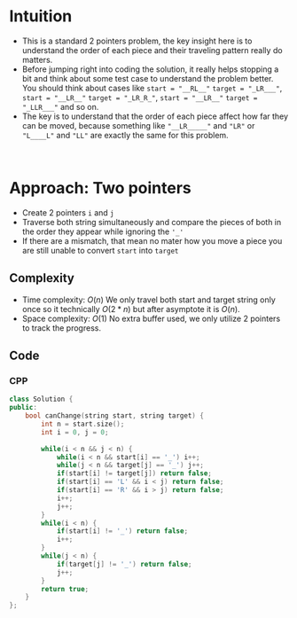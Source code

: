 # Intuition

- This is a standard 2 pointers problem, the key insight here is to understand the order of each piece and their traveling pattern really do matters.
- Before jumping right into coding the solution, it really helps stopping a bit and think about some test case to understand the problem better. You should think about cases like `start = "__RL__"` `target = "_LR___"`, `start = "__LR__"` `target = "_LR_R_"`, `start = "__LR__"` `target = "_LLR___"` and so on.
- The key is to understand that the order of each piece affect how far they can be moved, because something like `"__LR_____"` and `"LR"` or `"L____L"` and `"LL"` are exactly the same for this problem.

<p>&nbsp;</p>

# Approach: Two pointers

- Create 2 pointers `i` and `j`
- Traverse both string simultaneously and compare the pieces of both in the order they appear while ignoring the `'_'`
- If there are a mismatch, that mean no mater how you move a piece you are still unable to convert `start` into `target`

## Complexity
- Time complexity: $O(n)$ We only travel both start and target string only once so it technically $O(2*n)$ but after asymptote it is $O(n)$.
- Space complexity: $O(1)$ No extra buffer used, we only utilize 2 pointers to track the progress.

## Code 

### CPP
```cpp
class Solution {
public:
    bool canChange(string start, string target) {
        int n = start.size();
        int i = 0, j = 0;
        
        while(i < n && j < n) {
            while(i < n && start[i] == '_') i++;
            while(j < n && target[j] == '_') j++;
            if(start[i] != target[j]) return false;
            if(start[i] == 'L' && i < j) return false;
            if(start[i] == 'R' && i > j) return false;
            i++;
            j++;
        }
        while(i < n) {
            if(start[i] != '_') return false;
            i++;
        }
        while(j < n) {
            if(target[j] != '_') return false;
            j++;
        }
        return true;
    }
};
```
